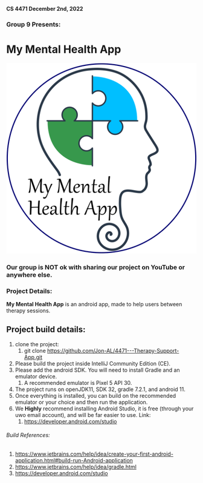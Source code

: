 **CS 4471 December 2nd, 2022**

### Group 9 Presents:

# My Mental Health App

![Logo](NewLogo.svg)

### Our group is NOT ok with sharing our project on YouTube or anywhere else.


### Project Details:

**My Mental Health App** is an android app, made to help users between therapy sessions.

## Project build details:

1. clone the project:
   1. git clone https://github.com/Jon-AL/4471---Therapy-Support-App.git
2. Please build the project inside IntelliJ Community Edition (CE).
3. Please add the android SDK. You will need to install Gradle and an emulator device.
   1. A recommended emulator is Pixel 5 API 30.
4. The project runs on openJDK11, SDK 32, gradle 7.2.1, and android 11.
5. Once everything is installed, you can build on the recommended emulator or your choice and then run the application.
6. We **Highly** recommend installing Android Studio, it is free (through your uwo email account), and will be far easier to use. Link:
    1. https://developer.android.com/studio
    
###### Build References:

1. https://www.jetbrains.com/help/idea/create-your-first-android-application.html#build-run-Android-application
2. https://www.jetbrains.com/help/idea/gradle.html
3. https://developer.android.com/studio
